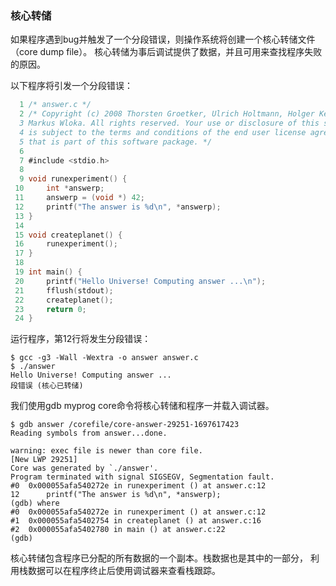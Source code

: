 ### 核心转储

如果程序遇到bug并触发了一个分段错误，则操作系统将创建一个核心转储文件（core dump file）。
核心转储为事后调试提供了数据，并且可用来查找程序失败的原因。

以下程序将引发一个分段错误：

```c
  1 /* answer.c */
  2 /* Copyright (c) 2008 Thorsten Groetker, Ulrich Holtmann, Holger Keding,
  3 Markus Wloka. All rights reserved. Your use or disclosure of this source code
  4 is subject to the terms and conditions of the end user license agreement (EULA)
  5 that is part of this software package. */
  6
  7 #include <stdio.h>
  8
  9 void runexperiment() {
 10     int *answerp;
 11     answerp = (void *) 42;
 12     printf("The answer is %d\n", *answerp);
 13 }
 14
 15 void createplanet() {
 16     runexperiment();
 17 }
 18
 19 int main() {
 20     printf("Hello Universe! Computing answer ...\n");
 21     fflush(stdout);
 22     createplanet();
 23     return 0;
 24 }
```

运行程序，第12行将发生分段错误：

```
$ gcc -g3 -Wall -Wextra -o answer answer.c
$ ./answer
Hello Universe! Computing answer ...
段错误 (核心已转储)
```

我们使用gdb myprog core命令将核心转储和程序一并载入调试器。

```
$ gdb answer /corefile/core-answer-29251-1697617423
Reading symbols from answer...done.

warning: exec file is newer than core file.
[New LWP 29251]
Core was generated by `./answer'.
Program terminated with signal SIGSEGV, Segmentation fault.
#0  0x000055afa540272e in runexperiment () at answer.c:12
12	    printf("The answer is %d\n", *answerp);
(gdb) where
#0  0x000055afa540272e in runexperiment () at answer.c:12
#1  0x000055afa5402754 in createplanet () at answer.c:16
#2  0x000055afa5402780 in main () at answer.c:22
(gdb)
```

核心转储包含程序已分配的所有数据的一个副本。栈数据也是其中的一部分，
利用栈数据可以在程序终止后使用调试器来查看栈跟踪。
